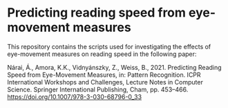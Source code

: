 # Predicting reading speed from eye-movement measures

This repository contains the scripts used for investigating the effects of eye-movement measures on reading speed in the following paper:

Nárai, Á., Amora, K.K., Vidnyánszky, Z., Weiss, B., 2021. Predicting Reading Speed from Eye-Movement Measures, in: Pattern Recognition. ICPR International Workshops and Challenges, Lecture Notes in Computer Science. Springer International Publishing, Cham, pp. 453–466. https://doi.org/10.1007/978-3-030-68796-0_33
